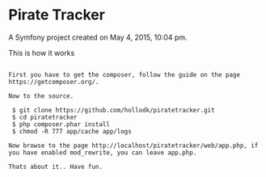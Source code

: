 Pirate Tracker
==============

A Symfony project created on May 4, 2015, 10:04 pm.

This is how it works
~~~~~~~~~~~~~~~~~~~~

First you have to get the composer, follow the guide on the page https://getcomposer.org/.

Now to the source.

 $ git clone https://github.com/hollodk/piratetracker.git
 $ cd piratetracker
 $ php composer.phar install
 $ chmod -R 777 app/cache app/logs

Now browse to the page http://localhost/piratetracker/web/app.php, if you have enabled mod_rewrite, you can leave app.php.

Thats about it.. Have fun.
